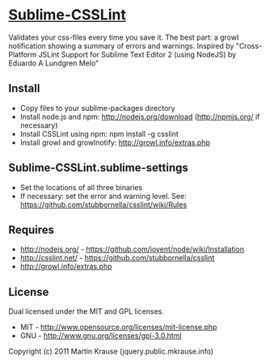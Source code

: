 <a name="README">[Sublime-CSSLint](https://github.com/martinkr/Sublime-CSSLint)</a>
=======

Validates your css-files every time you save it. The best part: a growl notification showing a summary of errors and warnings.
Inspired by "Cross-Platform JSLint Support for Sublime Text Editor 2 (using NodeJS) by Eduardo A Lundgren Melo"

## Install
 * Copy files to your sublime-packages directory
 * Install node.js and npm: http://nodejs.org/download (http://npmjs.org/ if necessary)
 * Install CSSLint using npm: npm install -g csslint
 * Install growl and growlnotify: http://growl.info/extras.php

## Sublime-CSSLint.sublime-settings
 * Set the locations of all three binaries
 * If necessary: set the  error and warning level. See: https://github.com/stubbornella/csslint/wiki/Rules

## Requires
* http://nodejs.org/ - https://github.com/joyent/node/wiki/Installation
* http://csslint.net/ - https://github.com/stubbornella/csslint
* http://growl.info/extras.php

## License
Dual licensed under the MIT and GPL licenses.

* MIT - http://www.opensource.org/licenses/mit-license.php
* GNU - http://www.gnu.org/licenses/gpl-3.0.html

Copyright (c) 2011 Martin Krause (jquery.public.mkrause.info)
